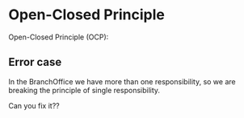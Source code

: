 # Open-Closed Principle

Open-Closed Principle (OCP): 

## Error case

In the BranchOffice we have more than one responsibility, so we are breaking the principle of single responsibility.

Can you fix it??
